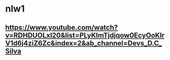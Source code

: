 # nlw1
## https://www.youtube.com/watch?v=RDHDUOLxI20&list=PLyKImTjdjqow0EcyOoKlrV1d6j4ziZ6Zc&index=2&ab_channel=Devs_D.C_Silva